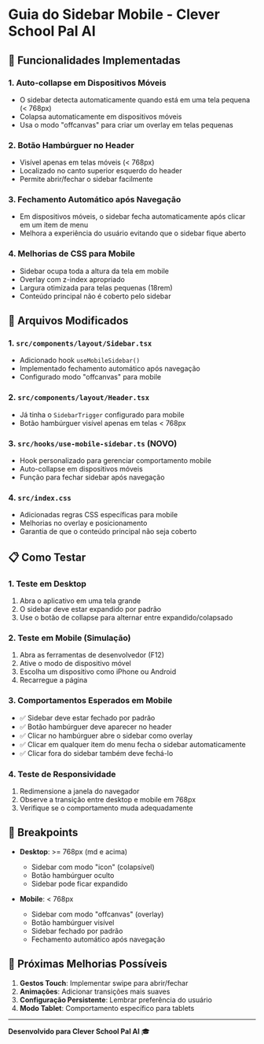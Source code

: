 # Guia do Sidebar Mobile - Clever School Pal AI

## 📱 Funcionalidades Implementadas

### 1. **Auto-collapse em Dispositivos Móveis**
- O sidebar detecta automaticamente quando está em uma tela pequena (< 768px)
- Colapsa automaticamente em dispositivos móveis
- Usa o modo "offcanvas" para criar um overlay em telas pequenas

### 2. **Botão Hambúrguer no Header**
- Visível apenas em telas móveis (< 768px)
- Localizado no canto superior esquerdo do header
- Permite abrir/fechar o sidebar facilmente

### 3. **Fechamento Automático após Navegação**
- Em dispositivos móveis, o sidebar fecha automaticamente após clicar em um item de menu
- Melhora a experiência do usuário evitando que o sidebar fique aberto

### 4. **Melhorias de CSS para Mobile**
- Sidebar ocupa toda a altura da tela em mobile
- Overlay com z-index apropriado
- Largura otimizada para telas pequenas (18rem)
- Conteúdo principal não é coberto pelo sidebar

## 🔧 Arquivos Modificados

### 1. `src/components/layout/Sidebar.tsx`
- Adicionado hook `useMobileSidebar()`
- Implementado fechamento automático após navegação
- Configurado modo "offcanvas" para mobile

### 2. `src/components/layout/Header.tsx`
- Já tinha o `SidebarTrigger` configurado para mobile
- Botão hambúrguer visível apenas em telas < 768px

### 3. `src/hooks/use-mobile-sidebar.ts` (NOVO)
- Hook personalizado para gerenciar comportamento mobile
- Auto-collapse em dispositivos móveis
- Função para fechar sidebar após navegação

### 4. `src/index.css`
- Adicionadas regras CSS específicas para mobile
- Melhorias no overlay e posicionamento
- Garantia de que o conteúdo principal não seja coberto

## 📋 Como Testar

### 1. **Teste em Desktop**
1. Abra o aplicativo em uma tela grande
2. O sidebar deve estar expandido por padrão
3. Use o botão de collapse para alternar entre expandido/colapsado

### 2. **Teste em Mobile (Simulação)**
1. Abra as ferramentas de desenvolvedor (F12)
2. Ative o modo de dispositivo móvel
3. Escolha um dispositivo como iPhone ou Android
4. Recarregue a página

### 3. **Comportamentos Esperados em Mobile**
- ✅ Sidebar deve estar fechado por padrão
- ✅ Botão hambúrguer deve aparecer no header
- ✅ Clicar no hambúrguer abre o sidebar como overlay
- ✅ Clicar em qualquer item do menu fecha o sidebar automaticamente
- ✅ Clicar fora do sidebar também deve fechá-lo

### 4. **Teste de Responsividade**
1. Redimensione a janela do navegador
2. Observe a transição entre desktop e mobile em 768px
3. Verifique se o comportamento muda adequadamente

## 🎯 Breakpoints

- **Desktop**: >= 768px (md e acima)
  - Sidebar com modo "icon" (colapsível)
  - Botão hambúrguer oculto
  - Sidebar pode ficar expandido

- **Mobile**: < 768px
  - Sidebar com modo "offcanvas" (overlay)
  - Botão hambúrguer visível
  - Sidebar fechado por padrão
  - Fechamento automático após navegação

## 🚀 Próximas Melhorias Possíveis

1. **Gestos Touch**: Implementar swipe para abrir/fechar
2. **Animações**: Adicionar transições mais suaves
3. **Configuração Persistente**: Lembrar preferência do usuário
4. **Modo Tablet**: Comportamento específico para tablets

---

**Desenvolvido para Clever School Pal AI** 🎓
